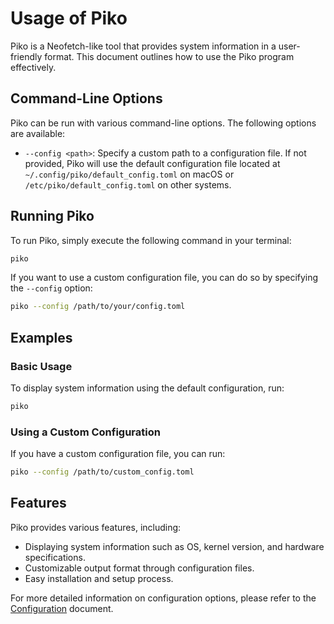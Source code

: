 # Usage of Piko

Piko is a Neofetch-like tool that provides system information in a user-friendly format. This document outlines how to use the Piko program effectively.

## Command-Line Options

Piko can be run with various command-line options. The following options are available:

- `--config <path>`: Specify a custom path to a configuration file. If not provided, Piko will use the default configuration file located at `~/.config/piko/default_config.toml` on macOS or `/etc/piko/default_config.toml` on other systems.

## Running Piko

To run Piko, simply execute the following command in your terminal:

```bash
piko
```

If you want to use a custom configuration file, you can do so by specifying the `--config` option:

```bash
piko --config /path/to/your/config.toml
```

## Examples

### Basic Usage

To display system information using the default configuration, run:

```bash
piko
```

### Using a Custom Configuration

If you have a custom configuration file, you can run:

```bash
piko --config /path/to/custom_config.toml
```

## Features

Piko provides various features, including:

- Displaying system information such as OS, kernel version, and hardware specifications.
- Customizable output format through configuration files.
- Easy installation and setup process.

For more detailed information on configuration options, please refer to the [Configuration](configuration.md) document.